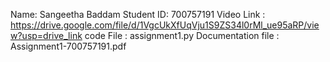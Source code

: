 Name: Sangeetha Baddam Student ID: 700757191 Video Link : https://drive.google.com/file/d/1VgcUkXfUqVju1S9ZS34l0rMl_ue95aRP/view?usp=drive_link
 code File : assignment1.py Documentation file : Assignment1-700757191.pdf
